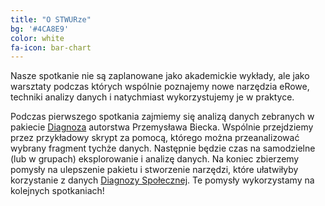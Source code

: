 ```yaml
---
title: "O STWURze"
bg: '#4CA8E9'
color: white
fa-icon: bar-chart
---
```


Nasze spotkanie nie są zaplanowane jako akademickie wykłady, ale jako warsztaty podczas których wspólnie poznajemy
nowe narzędzia eRowe, techniki analizy danych i natychmiast wykorzystujemy je w praktyce.


Podczas pierwszego spotkania zajmiemy się analizą danych zebranych w pakiecie [Diagnoza](https://github.com/pbiecek/Diagnoza) autorstwa Przemysława Biecka.
Wspólnie przejdziemy przez przykładowy skrypt
za pomocą, którego można przeanalizować wybrany fragment tychże danych. 
Następnie będzie czas na samodzielne (lub w grupach) eksplorowanie i analizę danych. 
Na koniec zbierzemy pomysły na
ulepszenie pakietu i stworzenie narzędzi, które ułatwiłyby korzystanie z danych 
[Diagnozy Społecznej](http://diagnoza.com/). Te pomysły wykorzystamy na kolejnych spotkaniach!
